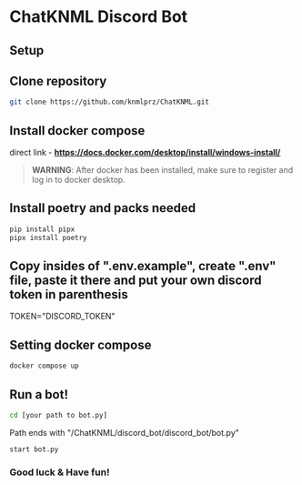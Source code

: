# ChatKNML Discord Bot

## Setup

## Clone repository
```sh
git clone https://github.com/knmlprz/ChatKNML.git
```

## Install docker compose
direct link - **https://docs.docker.com/desktop/install/windows-install/**

> **WARNING**: After docker has been installed, make sure to register and log in to docker desktop.

## Install poetry and packs needed
```sh
pip install pipx
pipx install poetry
```
## Copy insides of ".env.example", create ".env" file, paste it there and put your own discord token in parenthesis
TOKEN="DISCORD_TOKEN"

## Setting docker compose
```sh
docker compose up
```
## Run a bot!
```sh
cd [your path to bot.py]
```
Path ends with "/ChatKNML/discord_bot/discord_bot/bot.py"
```
start bot.py
```
### Good luck & Have fun!
